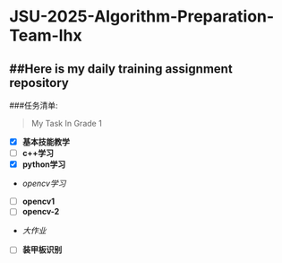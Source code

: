 # JSU-2025-Algorithm-Preparation-Team-lhx
##Here is my daily training assignment repository
--
###任务清单:
>My Task In Grade 1

- [X] **基本技能教学**
- [ ] **c++学习**
- [X] **python学习**
-    *opencv学习*
- [ ] **opencv1**
- [ ] **opencv-2**
-    *大作业*
- [ ] **装甲板识别**
